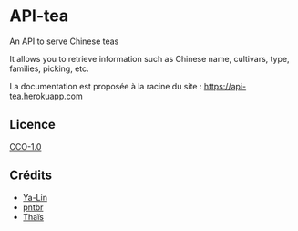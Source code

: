 # API-tea

An API to serve Chinese teas

It allows you to retrieve information such as Chinese name, cultivars, type, families, picking, etc.

La documentation est proposée à la racine du site :
https://api-tea.herokuapp.com

## Licence

[CCO-1.0](./LICENSE)

## Crédits

- [Ya-Lin](https://github.com/ya-lin-tea)
- [pntbr](https://github.com/pntbr)
- [Thaïs](https://github.com/thaisthe)